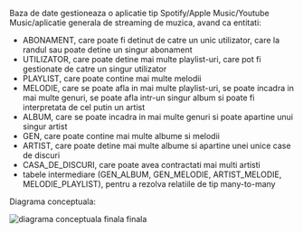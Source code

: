   Baza de date gestioneaza o aplicatie tip Spotify/Apple Music/Youtube Music/aplicatie generala de streaming de muzica, avand ca entitati:

  - ABONAMENT, care poate fi detinut de catre un unic utilizator, care la randul sau poate detine un singur abonament
  - UTILIZATOR, care poate detine mai multe playlist-uri, care pot fi gestionate de catre un singur utilizator
  - PLAYLIST, care poate contine mai multe melodii
  - MELODIE, care se poate afla in mai multe playlist-uri, se poate incadra in mai multe genuri, se poate afla intr-un singur album si poate fi interpretata de cel putin un artist
  - ALBUM, care se poate incadra in mai multe genuri si poate apartine unui singur artist
  - GEN, care poate contine mai multe albume si melodii
  - ARTIST, care poate detine mai multe albume si apartine unei unice case de discuri
  - CASA_DE_DISCURI, care poate avea contractati mai multi artisti
  - tabele intermediare (GEN_ALBUM, GEN_MELODIE, ARTIST_MELODIE, MELODIE_PLAYLIST), pentru a rezolva relatiile de tip many-to-many

  Diagrama conceptuala:

  ![diagrama conceptuala finala finala](https://github.com/user-attachments/assets/97dd353b-7df1-4e25-9e21-17ac7fa93472)

